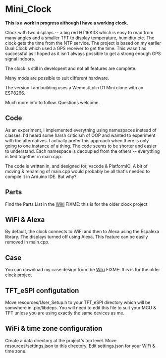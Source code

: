 # Mini_Clock

**This is a work in progress although I have a working clock.**

 Clock with two displays -- a big red HT16K33 which is easy to read from many angles and a
 smaller TFT to display temperature, humidity etc. The clock gets the time from the
 NTP service. The project is based on my earlier Dual Clock which used a GPS receiver
 to get the time. This wasn't as successful as I hoped as it isn't always possible to
 get a strong enough GPS signal indoors.

 The clock is still in developent and not all features are complete.

 Many mods are possible to suit different hardware.

 The version I am building uses a Wemos/Lolin D1 Mini clone with an ESP8266.

 Much more info to follow. Questions welcome.

## Code

As an experiment, I implemented everything using namespaces instead of classes. I'd
heard some harsh criticism of OOP and wanted to experiment with the alternatives. I
actually prefer this approach when there is only going to one instance of a thing.
The code seems to be shorter and easier to understand. Each namespace is decoupled
from the others -- everything is tied together in main.cpp.

The code is written in, and designed for, vscode & PlatformIO. A bit of moving &
renaming of main.cpp would probably be all that's needed to compile it in Arduino IDE. 
But why?

## Parts

Find the Parts List in the [Wiki](https://github.com/MikeTheGent/Dual_Clock/wiki) FIXME:
this is for the older clock project

## WiFi & Alexa

By default, the clock connects to WiFi and then to Alexa using the
Espalexa library. The displays turned off using Alexa. This
feature can be easily removed in main.cpp.

## Case

You can download my case design from the
[Wiki](https://github.com/MikeTheGent/Dual_Clock/wiki)
FIXME: this is for the older clock project

## TFT_eSPI configutation

Move resources/User_Setup.h to your TFT_eSPI directory which will be somwhere in 
.pio/libdeps. You will need to edit this file to suit your MCU & TFT unless you 
are using exactly the same devices as me.

## WiFi & time zone configuration

Create a data directory at the project's top level. Move resources/settings.json to 
this directory. Edit settings.json for your WiFi & time zone.

